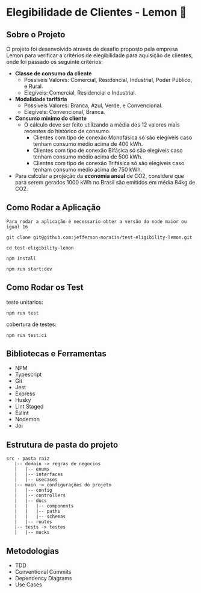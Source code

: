 # **Elegibilidade de Clientes - Lemon 🍋**


## **Sobre o Projeto**

O projeto foi desenvolvido através de desafio proposto pela empresa Lemon para verificar a critérios de elegibilidade para aquisição de clientes, onde foi passado os seguinte critérios:

* **Classe de consumo da cliente**
    * Possíveis Valores: Comercial, Residencial, Industrial, Poder Público, e Rural.
    * Elegíveis: Comercial, Residencial e Industrial.
* **Modalidade tarifária**
    * Possíveis Valores: Branca, Azul, Verde, e Convencional.
    * Elegíveis: Convencional, Branca.
* **Consumo mínimo do cliente**
    * O cálculo deve ser feito utilizando a média dos 12 valores mais recentes do histórico de consumo.
        * Clientes com tipo de conexão Monofásica só são elegíveis caso tenham consumo médio acima de 400 kWh.
        * Clientes com tipo de conexão Bifásica só são elegíveis caso tenham consumo médio acima de 500 kWh.
        * Clientes com tipo de conexão Trifásica só são elegíveis caso tenham consumo médio acima de 750 kWh.
* Para calcular a projeção da **economia anual** de CO2, considere que para serem gerados 1000 kWh no Brasil são emitidos em média 84kg de CO2.

## **Como Rodar a Aplicação**

  `Para rodar a aplicação é necessario obter a versão do node maior ou igual 16`

  ````
  git clone git@github.com:jefferson-moraiis/test-eligibility-lemon.git

  cd test-eligibility-lemon

  npm install

  npm run start:dev
  ````

  ## **Como Rodar os Test**

  teste unitarios:

  ```
  npm run test
  ```

   cobertura de testes:

  ```
  npm run test:ci
  ```

## **Bibliotecas e Ferramentas**

* NPM
* Typescript
* Git
* Jest
* Express
* Husky
* Lint Staged
* Eslint
* Nodemon
* Joi

## **Estrutura de pasta do projeto**
```
src - pasta raiz
   |-- domain -> regras de negocios
   |   |-- enums
   |   |-- interfaces
   |   |-- usecases
   |-- main -> configurações do projeto
   |   |-- config
   |   |-- controllers
   |   |-- docs
   |   |   |-- components
   |   |   |-- paths
   |   |   |-- schemas
   |   |-- routes
   |-- tests -> testes
   |   |-- mocks

   ```
## **Metodologias**

* TDD
* Conventional Commits
* Dependency Diagrams
* Use Cases